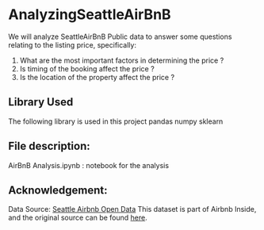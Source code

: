 # AnalyzingSeattleAirBnB
We will analyze SeattleAirBnB Public data to answer some questions relating to the listing price, specifically: 
1. What are the most important factors in determining the price ?
2. Is timing of the booking affect the price ?
3. Is the location of the property affect the price ? 

## Library Used 
The following library is used in this project
pandas
numpy
sklearn

## File description:
AirBnB Analysis.ipynb : notebook for the analysis

## Acknowledgement:
Data Source: [Seattle Airbnb Open Data](https://www.kaggle.com/airbnb/seattle/data)
This dataset is part of Airbnb Inside, and the original source can be found [here](http://insideairbnb.com/get-the-data/).
